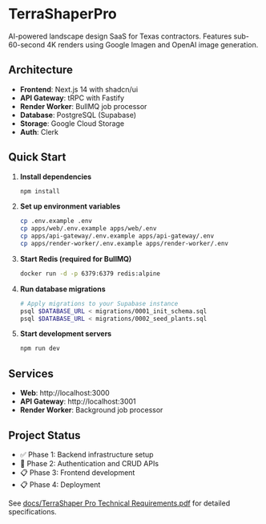 # TerraShaperPro

AI-powered landscape design SaaS for Texas contractors. Features sub-60-second 4K renders using Google Imagen and OpenAI image generation.

## Architecture

- **Frontend**: Next.js 14 with shadcn/ui
- **API Gateway**: tRPC with Fastify
- **Render Worker**: BullMQ job processor
- **Database**: PostgreSQL (Supabase)
- **Storage**: Google Cloud Storage
- **Auth**: Clerk

## Quick Start

1. **Install dependencies**
   ```bash
   npm install
   ```

2. **Set up environment variables**
   ```bash
   cp .env.example .env
   cp apps/web/.env.example apps/web/.env
   cp apps/api-gateway/.env.example apps/api-gateway/.env
   cp apps/render-worker/.env.example apps/render-worker/.env
   ```

3. **Start Redis (required for BullMQ)**
   ```bash
   docker run -d -p 6379:6379 redis:alpine
   ```

4. **Run database migrations**
   ```bash
   # Apply migrations to your Supabase instance
   psql $DATABASE_URL < migrations/0001_init_schema.sql
   psql $DATABASE_URL < migrations/0002_seed_plants.sql
   ```

5. **Start development servers**
   ```bash
   npm run dev
   ```

## Services

- **Web**: http://localhost:3000
- **API Gateway**: http://localhost:3001
- **Render Worker**: Background job processor

## Project Status

- ✅ Phase 1: Backend infrastructure setup
- 🚧 Phase 2: Authentication and CRUD APIs
- 📋 Phase 3: Frontend development
- 📋 Phase 4: Deployment

See [docs/TerraShaper Pro Technical Requirements.pdf](docs/TerraShaper%20Pro%20Technical%20Requirements.pdf) for detailed specifications.